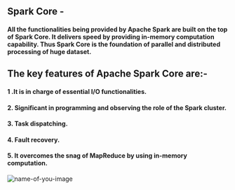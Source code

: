 ## Spark Core - 
#### All the functionalities being provided by Apache Spark are built on the top of Spark Core. It delivers speed by providing in-memory computation capability. Thus Spark Core is the foundation of parallel and distributed processing of huge dataset.

## The key features of Apache Spark Core are:-

#### 1 .It is in charge of essential I/O functionalities.
#### 2. Significant in programming and observing the role of the Spark cluster.
#### 3. Task dispatching.
#### 4. Fault recovery.
#### 5. It overcomes the snag of MapReduce by using in-memory computation.














![name-of-you-image](https://miro.medium.com/v2/resize:fit:1100/format:webp/1*UsRTz2Xlz6hnhj5cWnCtcQ.png)
